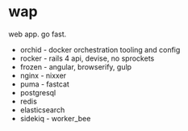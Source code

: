 wap
===

web app. go fast.

* orchid - docker orchestration tooling and config
* rocker - rails 4 api, devise, no sprockets
* frozen - angular, browserify, gulp
* nginx - nixxer
* puma - fastcat
* postgresql
* redis
* elasticsearch
* sidekiq - worker_bee
